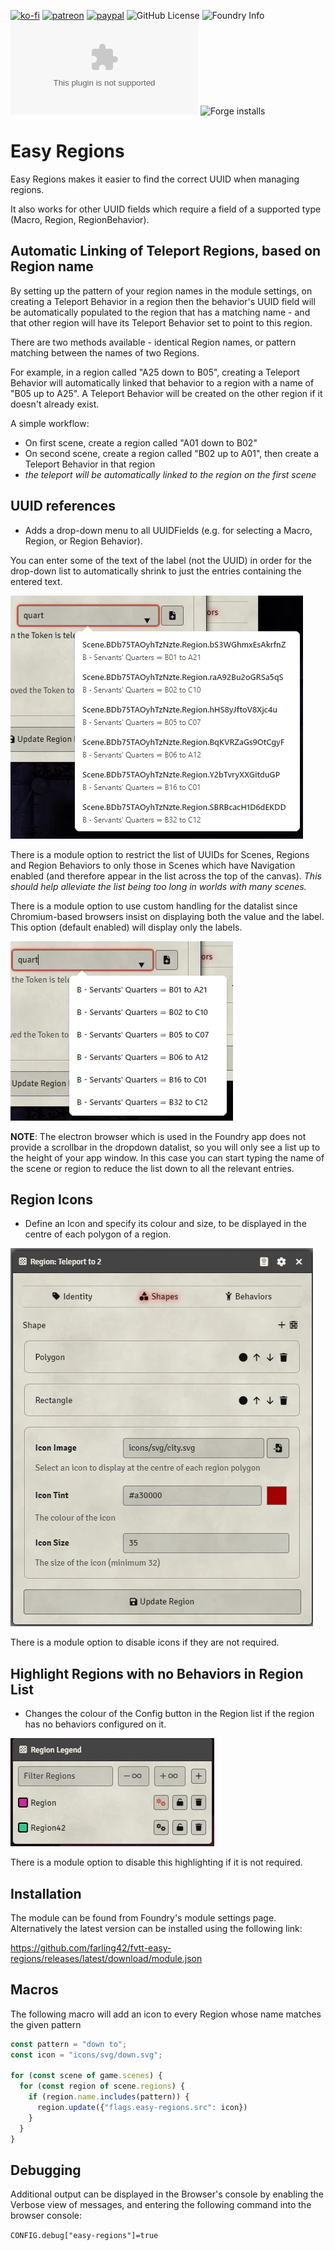 [![ko-fi](https://img.shields.io/badge/Ko--Fi-farling-success)](https://ko-fi.com/farling)
[![patreon](https://img.shields.io/badge/Patreon-amusingtime-success)](https://patreon.com/amusingtime)
[![paypal](https://img.shields.io/badge/Paypal-farling-success)](https://paypal.me/farling)
![GitHub License](https://img.shields.io/github/license/farling42/fvtt-easy-regions)
![Foundry Info](https://img.shields.io/badge/Foundry-v12-informational)
![Latest Release Download Count](https://img.shields.io/github/downloads/farling42/fvtt-easy-regions/latest/module.zip)
![Forge installs](https://img.shields.io/badge/dynamic/json?label=Forge%20Installs&query=package.installs&suffix=%25&url=https%3A%2F%2Fforge-vtt.com%2Fapi%2Fbazaar%2Fpackage%2Feasy-regions)

# Easy Regions

Easy Regions makes it easier to find the correct UUID when managing regions.

It also works for other UUID fields which require a field of a supported type (Macro, Region, RegionBehavior).

## Automatic Linking of Teleport Regions, based on Region name

By setting up the pattern of your region names in the module settings, on creating a Teleport Behavior in a region then the behavior's UUID field will be automatically populated to the region that has a matching name - and that other region will have its Teleport Behavior set to point to this region.

There are two methods available - identical Region names, or pattern matching between the names of two Regions.

For example, in a region called "A25 down to B05", creating a Teleport Behavior will automatically linked that behavior to a region with a name of "B05 up to A25". A Teleport Behavior will be created on the other region if it doesn't already exist.

A simple workflow:

- On first scene, create a region called "A01 down to B02"
- On second scene, create a region called "B02 up to A01", then create a Teleport Behavior in that region
- _the teleport will be automatically linked to the region on the first scene_

## UUID references

- Adds a drop-down menu to all UUIDFields (e.g. for selecting a Macro, Region, or Region Behavior).

You can enter some of the text of the label (not the UUID) in order for the drop-down list to automatically shrink to just the entries containing the entered text.

![image](https://raw.githubusercontent.com/farling42/fvtt-easy-regions/master/images/regions-default-datalist.webp)

There is a module option to restrict the list of UUIDs for Scenes, Regions and Region Behaviors to only those in Scenes which have Navigation enabled (and therefore appear in the list across the top of the canvas). _This should help alleviate the list being too long in worlds with many scenes._

There is a module option to use custom handling for the datalist since Chromium-based browsers insist on displaying both the value and the label. This option (default enabled) will display only the labels.

![image](https://raw.githubusercontent.com/farling42/fvtt-easy-regions/master/images/regions-custom-datalist.webp)

**NOTE**: The electron browser which is used in the Foundry app does not provide a scrollbar in the dropdown datalist, so you will only see a list up to the height of your app window. In this case you can start typing the name of the scene or region to reduce the list down to all the relevant entries.

## Region Icons

- Define an Icon and specify its colour and size, to be displayed in the centre of each polygon of a region.

![image](https://raw.githubusercontent.com/farling42/fvtt-easy-regions/master/images/region-icons.webp)

There is a module option to disable icons if they are not required.

## Highlight Regions with no Behaviors in Region List

- Changes the colour of the Config button in the Region list if the region has no behaviors configured on it.

![image](https://raw.githubusercontent.com/farling42/fvtt-easy-regions/master/images/easy-region-no-behaviors.webp)

There is a module option to disable this highlighting if it is not required.

## Installation

The module can be found from Foundry's module settings page. Alternatively the latest version can be installed using the following link:

https://github.com/farling42/fvtt-easy-regions/releases/latest/download/module.json

## Macros

The following macro will add an icon to every Region whose name matches the given pattern

```js
const pattern = "down to";
const icon = "icons/svg/down.svg";

for (const scene of game.scenes) {
  for (const region of scene.regions) {
    if (region.name.includes(pattern)) {
      region.update({"flags.easy-regions.src": icon})
    }
  }
}
```

## Debugging

Additional output can be displayed in the Browser's console by enabling the Verbose view of messages, and entering the following command into the browser console:

`CONFIG.debug["easy-regions"]=true`
